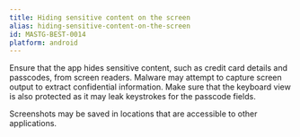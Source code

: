 ```yaml
---
title: Hiding sensitive content on the screen
alias: hiding-sensitive-content-on-the-screen
id: MASTG-BEST-0014
platform: android
---
```


Ensure that the app hides sensitive content, such as credit card details and passcodes, from screen readers. Malware may attempt to capture screen output to extract confidential information. Make sure that the keyboard view is also protected as it may leak keystrokes for the passcode fields.

Screenshots may be saved in locations that are accessible to other applications.
